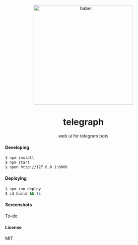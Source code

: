 <p align="center">
  <img alt="babel" src="https://cloud.githubusercontent.com/assets/8536244/16327135/591a9634-39ff-11e6-9864-6ca26e8223a3.png" width="320">
</p>
<h1 align="center">
  telegraph
 </h1>
<p align="center">
  web ui for telegram bots
</p>

#### Developing

```bash
$ npm install
$ npm start
$ open http://127.0.0.1:8080
```

#### Deploying

```bash
$ npm run deploy
$ cd build && ls
```

#### Screenshots

To-do

#### License

MIT
